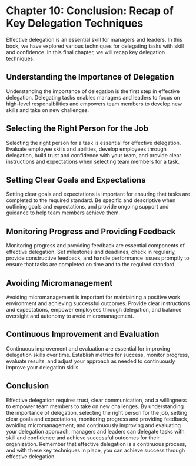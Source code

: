 Chapter 10: Conclusion: Recap of Key Delegation Techniques
==========================================================

Effective delegation is an essential skill for managers and leaders. In this book, we have explored various techniques for delegating tasks with skill and confidence. In this final chapter, we will recap key delegation techniques.

Understanding the Importance of Delegation
------------------------------------------

Understanding the importance of delegation is the first step in effective delegation. Delegating tasks enables managers and leaders to focus on high-level responsibilities and empowers team members to develop new skills and take on new challenges.

Selecting the Right Person for the Job
--------------------------------------

Selecting the right person for a task is essential for effective delegation. Evaluate employee skills and abilities, develop employees through delegation, build trust and confidence with your team, and provide clear instructions and expectations when selecting team members for a task.

Setting Clear Goals and Expectations
------------------------------------

Setting clear goals and expectations is important for ensuring that tasks are completed to the required standard. Be specific and descriptive when outlining goals and expectations, and provide ongoing support and guidance to help team members achieve them.

Monitoring Progress and Providing Feedback
------------------------------------------

Monitoring progress and providing feedback are essential components of effective delegation. Set milestones and deadlines, check in regularly, provide constructive feedback, and handle performance issues promptly to ensure that tasks are completed on time and to the required standard.

Avoiding Micromanagement
------------------------

Avoiding micromanagement is important for maintaining a positive work environment and achieving successful outcomes. Provide clear instructions and expectations, empower employees through delegation, and balance oversight and autonomy to avoid micromanagement.

Continuous Improvement and Evaluation
-------------------------------------

Continuous improvement and evaluation are essential for improving delegation skills over time. Establish metrics for success, monitor progress, evaluate results, and adjust your approach as needed to continuously improve your delegation skills.

Conclusion
----------

Effective delegation requires trust, clear communication, and a willingness to empower team members to take on new challenges. By understanding the importance of delegation, selecting the right person for the job, setting clear goals and expectations, monitoring progress and providing feedback, avoiding micromanagement, and continuously improving and evaluating your delegation approach, managers and leaders can delegate tasks with skill and confidence and achieve successful outcomes for their organization. Remember that effective delegation is a continuous process, and with these key techniques in place, you can achieve success through effective delegation.

